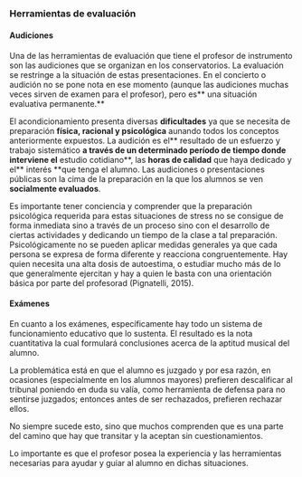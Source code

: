 ##### 

### Herramientas de evaluación

#### Audiciones

Una de las herramientas de evaluación que tiene el profesor de instrumento son las audiciones que se organizan en los conservatorios. La evaluación se restringe a la situación de estas presentaciones. En el concierto o audición no se pone nota en ese momento \(aunque las audiciones muchas veces sirven de examen para el profesor\), pero es** una situación evaluativa permanente.**

El acondicionamiento presenta diversas **dificultades** ya que se necesita de preparación **física, racional y psicológica** aunando todos los conceptos anteriormente expuestos. La audición  es el** resultado de un esfuerzo y trabajo sistemático **a través de un determinado período de tiempo donde interviene  el** estudio cotidiano**, las **horas de calidad** que haya dedicado y el** interés **que tenga el alumno. Las audiciones o presentaciones públicas son la cima de la preparación en la que los alumnos se ven **socialmente evaluados**.

Es importante tener conciencia  y comprender que la preparación psicológica requerida para estas situaciones de stress no se consigue de forma inmediata sino a través de un proceso sino con el desarrollo de ciertas actividades y dedicando un tiempo de la clase a tal preparación. Psicológicamente no se pueden aplicar medidas generales ya que cada persona se expresa de forma diferente y reacciona congruentemente. Hay quien necesita una alta dosis de autoestima, o estudiar mucho más de lo que generalmente ejercitan y hay a quien le basta con una orientación básica por parte del profesorad \(Pignatelli, 2015\).

#### Exámenes

En cuanto a los exámenes, específicamente hay todo un sistema de funcionamiento educativo que lo sustenta. El resultado es la nota cuantitativa la cual formulará conclusiones acerca de la aptitud musical del alumno.

La problemática está en que el alumno es juzgado y por esa razón, en ocasiones \(especialmente en los alumnos mayores\) prefieren descalificar al tribunal poniendo en duda su valía, como herramienta de defensa para no sentirse juzgados; entonces antes de ser rechazados, prefieren rechazar ellos.

No siempre sucede esto, sino que muchos comprenden que es una parte del camino que hay que transitar y la aceptan sin cuestionamientos.

Lo importante es que el profesor posea la experiencia y las herramientas necesarias para ayudar y guiar al alumno en dichas situaciones.

